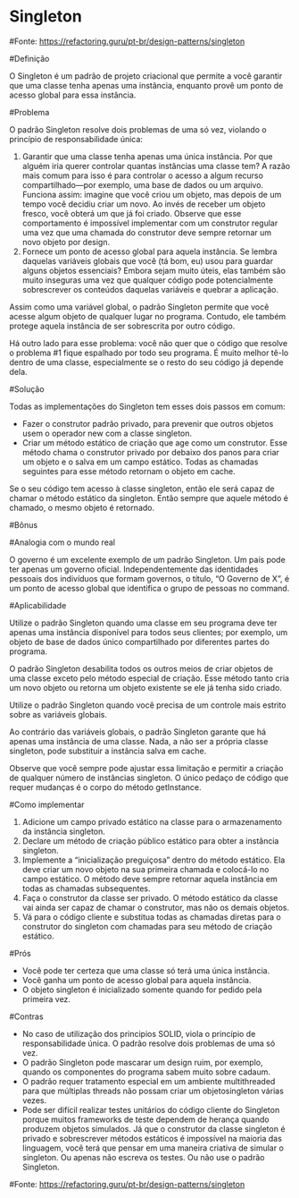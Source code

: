 ﻿# Singleton

#Fonte: https://refactoring.guru/pt-br/design-patterns/singleton

#Definição
	
O Singleton é um padrão de projeto criacional que permite a você garantir que uma classe tenha apenas uma instância, enquanto provê um ponto de acesso global para essa instância.

#Problema
	
O padrão Singleton resolve dois problemas de uma só vez, violando o princípio de responsabilidade única:
	
1. Garantir que uma classe tenha apenas uma única instância. Por que alguém iria querer controlar quantas instâncias uma classe tem? A razão mais comum para isso é para controlar o acesso a algum recurso compartilhado—por exemplo, uma base de dados ou um arquivo.
Funciona assim: imagine que você criou um objeto, mas depois de um tempo você decidiu criar um novo. Ao invés de receber um objeto fresco, você obterá um que já foi criado.
Observe que esse comportamento é impossível implementar com um construtor regular uma vez que uma chamada do construtor deve sempre retornar um novo objeto por design.
2. Fornece um ponto de acesso global para aquela instância. Se lembra daquelas variáveis globais que você (tá bom, eu) usou para guardar alguns objetos essenciais? Embora sejam muito úteis, elas também são muito inseguras uma vez que qualquer código pode potencialmente sobrescrever os conteúdos daquelas variáveis e quebrar a aplicação.

Assim como uma variável global, o padrão Singleton permite que você acesse algum objeto de qualquer lugar no programa. Contudo, ele também protege aquela instância de ser sobrescrita por outro código.

Há outro lado para esse problema: você não quer que o código que resolve o problema #1 fique espalhado por todo seu programa. É muito melhor tê-lo dentro de uma classe, especialmente se o resto do seu código já depende dela.

#Solução

Todas as implementações do Singleton tem esses dois passos em comum:

- Fazer o construtor padrão privado, para prevenir que outros objetos usem o operador new com a classe singleton.
- Criar um método estático de criação que age como um construtor. Esse método chama o construtor privado por debaixo dos panos para criar um objeto e o salva em um campo estático. Todas as chamadas seguintes para esse método retornam o objeto em cache.
	
Se o seu código tem acesso à classe singleton, então ele será capaz de chamar o método estático da singleton. Então sempre que aquele método é chamado, o mesmo objeto é retornado.

#Bônus

#Analogia com o mundo real

O governo é um excelente exemplo de um padrão Singleton. Um país pode ter apenas um governo oficial. Independentemente das identidades pessoais dos indivíduos que formam governos, o título, “O Governo de X”, é um ponto de acesso global que identifica o grupo de pessoas no command.

#Aplicabilidade

Utilize o padrão Singleton quando uma classe em seu programa deve ter apenas uma instância disponível para todos seus clientes; por exemplo, um objeto de base de dados único compartilhado por diferentes partes do programa.
	
O padrão Singleton desabilita todos os outros meios de criar objetos de uma classe exceto pelo método especial de criação. Esse método tanto cria um novo objeto ou retorna um objeto existente se ele já tenha sido criado.
	
Utilize o padrão Singleton quando você precisa de um controle mais estrito sobre as variáveis globais.
	
Ao contrário das variáveis globais, o padrão Singleton garante que há apenas uma instância de uma classe. Nada, a não ser a própria classe singleton, pode substituir a instância salva em cache.
	
Observe que você sempre pode ajustar essa limitação e permitir a criação de qualquer número de instâncias singleton. O único pedaço de código que requer mudanças é o corpo do método getInstance.

#Como implementar
	
1. Adicione um campo privado estático na classe para o armazenamento da instância singleton.
2. Declare um método de criação público estático para obter a instância singleton.
3. Implemente a “inicialização preguiçosa” dentro do método estático. Ela deve criar um novo objeto na sua primeira chamada e colocá-lo no campo estático. O método deve sempre retornar aquela instância em todas as chamadas subsequentes.
4. Faça o construtor da classe ser privado. O método estático da classe vai ainda ser capaz de chamar o construtor, mas não os demais objetos.
5. Vá para o código cliente e substitua todas as chamadas diretas para o construtor do singleton com chamadas para seu método de criação estático.

#Prós
	
- Você pode ter certeza que uma classe só terá uma única instância.
- Você ganha um ponto de acesso global para aquela instância.
- O objeto singleton é inicializado somente quando for pedido pela primeira vez.

#Contras

- No caso de utilização dos principios SOLID, viola o princípio de responsabilidade única. O padrão resolve dois problemas de uma só vez.
- O padrão Singleton pode mascarar um design ruim, por exemplo, quando os componentes do programa sabem muito sobre cadaum.
- O padrão requer tratamento especial em um ambiente multithreaded para que múltiplas threads não possam criar um objetosingleton várias vezes.
- Pode ser difícil realizar testes unitários do código cliente do Singleton porque muitos frameworks de teste dependem de herança quando produzem objetos simulados. Já que o construtor da classe singleton é privado e sobrescrever métodos estáticos é impossível na maioria das linguagem, você terá que pensar em uma maneira criativa de simular o singleton. Ou apenas não escreva os testes. Ou não use o padrão Singleton.

#Fonte: https://refactoring.guru/pt-br/design-patterns/singleton